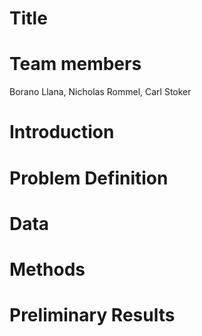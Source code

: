 # Title

# Team members
Borano Llana, Nicholas Rommel, Carl Stoker

# Introduction

# Problem Definition

# Data

# Methods

# Preliminary Results
